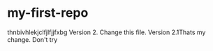 # my-first-repo
thnbivhlekjclfjlfjjfxbg
Version 2.
Change this file.
Version 2.1Thats my change. Don't try